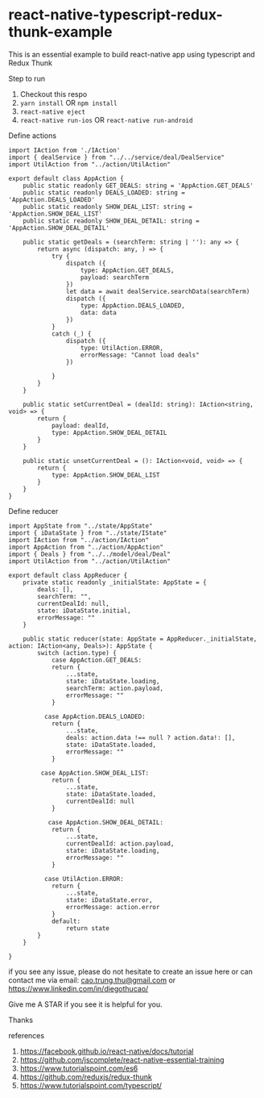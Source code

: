 # react-native-typescript-redux-thunk-example
This is an essential example to build react-native app using typescript and Redux Thunk

Step to run
1. Checkout this respo
2. `yarn install` OR `npm install`
3. `react-native eject`
4. `react-native run-ios` OR `react-native run-android`

Define actions 

```
import IAction from './IAction'
import { dealService } from "../../service/deal/DealService"
import UtilAction from "../action/UtilAction"

export default class AppAction {
    public static readonly GET_DEALS: string = 'AppAction.GET_DEALS'
    public static readonly DEALS_LOADED: string = 'AppAction.DEALS_LOADED'
    public static readonly SHOW_DEAL_LIST: string = 'AppAction.SHOW_DEAL_LIST'
    public static readonly SHOW_DEAL_DETAIL: string = 'AppAction.SHOW_DEAL_DETAIL'

    public static getDeals = (searchTerm: string | ''): any => {
        return async (dispatch: any, ) => {
            try {
                dispatch ({
                    type: AppAction.GET_DEALS,
                    payload: searchTerm
                })
                let data = await dealService.searchData(searchTerm)
                dispatch ({
                    type: AppAction.DEALS_LOADED,
                    data: data
                })
            }
            catch (_) {
                dispatch ({
                    type: UtilAction.ERROR,
                    errorMessage: "Cannot load deals"
                })
    
            }
        }
    }

    public static setCurrentDeal = (dealId: string): IAction<string, void> => {
        return {
            payload: dealId,
            type: AppAction.SHOW_DEAL_DETAIL
        }
    }

    public static unsetCurrentDeal = (): IAction<void, void> => {
        return {
            type: AppAction.SHOW_DEAL_LIST
        }
    }
}
```

Define reducer 

```
import AppState from "../state/AppState"
import { iDataState } from "../state/IState"
import IAction from "../action/IAction"
import AppAction from "../action/AppAction"
import { Deals } from "../../model/deal/Deal"
import UtilAction from "../action/UtilAction"

export default class AppReducer {
    private static readonly _initialState: AppState = {
        deals: [],
        searchTerm: "",
        currentDealId: null,
        state: iDataState.initial,
        errorMessage: ""
    }

    public static reducer(state: AppState = AppReducer._initialState, action: IAction<any, Deals>): AppState {
        switch (action.type) {
            case AppAction.GET_DEALS:
            return {
                ...state,
                state: iDataState.loading,
                searchTerm: action.payload,
                errorMessage: ""
            }

          case AppAction.DEALS_LOADED:
            return {
                ...state,
                deals: action.data !== null ? action.data!: [],
                state: iDataState.loaded,
                errorMessage: ""
            }

         case AppAction.SHOW_DEAL_LIST:
            return {
                ...state,
                state: iDataState.loaded,
                currentDealId: null
            }

           case AppAction.SHOW_DEAL_DETAIL:
            return {
                ...state,
                currentDealId: action.payload,
                state: iDataState.loading,
                errorMessage: ""
            }

          case UtilAction.ERROR:
            return {
                ...state,
                state: iDataState.error,
                errorMessage: action.error
            }
            default:
                return state
        }
    }

}
```

if you see any issue, please do not hesitate to create an issue here or can contact me via email: cao.trung.thu@gmail.com or https://www.linkedin.com/in/diegothucao/

Give me A STAR if you see it is helpful for you.

Thanks

references
1. https://facebook.github.io/react-native/docs/tutorial
2. https://github.com/jscomplete/react-native-essential-training
3. https://www.tutorialspoint.com/es6
4. https://github.com/reduxjs/redux-thunk
5. https://www.tutorialspoint.com/typescript/
